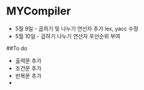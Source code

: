 # MYCompiler
- 5월 9일 - 곱하기 및 나누기 연산자 추가 lex, yacc 수정
- 5월 10일 - 곱하기 나누기 연산자 우선순위 부여

##To do 
- 출력문 추가
- 조건문 추가
- 반복문 추가
- 
